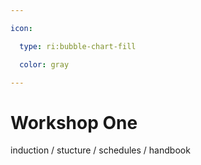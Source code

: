 ```yaml
---

icon: 

  type: ri:bubble-chart-fill

  color: gray

---
```


# Workshop One

induction / stucture / schedules / handbook